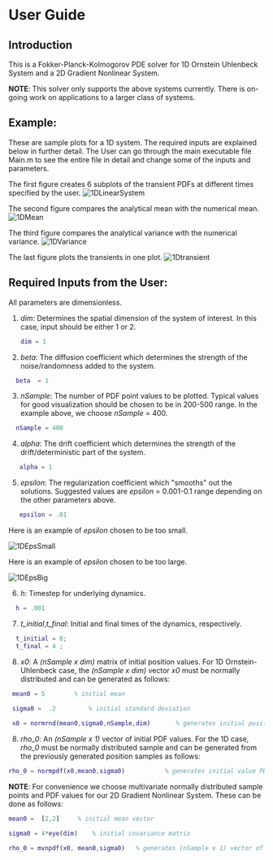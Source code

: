 
# User Guide

## Introduction 

This is a Fokker-Planck-Kolmogorov PDE solver for 1D Ornstein Uhlenbeck System and 
a 2D Gradient Nonlinear System.

**NOTE**: This solver only supports the above systems currently. There is on-going work on applications to a larger class of systems.


## Example:

These are sample plots for a 1D system. The required inputs are explained below in further detail.
The User can go through the main executable file Main.m to see the entire file in detail and change some of the inputs and parameters.

 
The first figure creates 6 subplots of the transient PDFs at different times specified by the user. 
![1DLinearSystem](Figs/Ex1DLinear.jpg)

The second figure compares the analytical mean with the numerical mean.
![1DMean](Figs/ExMean1D.jpg)

The third figure compares the analytical variance with the numerical variance.
![1DVariance](Figs/ExVariance1D.jpg)

The last figure plots the transients in one plot. 
![1Dtransient](Figs/TransientPlot.jpg)

## Required Inputs from the User:

All parameters are dimensionless. 

1. *dim*: Determines the spatial dimension of the system of interest. In this case, input should be  either 1 or 2.  

    ```matlab
    dim = 1
    ```
 2. *beta*: The diffusion coefficient which determines the strength of the noise/randomness added to the system.
  
  ```matlab
    beta  = 1
  ```
 
 3. *nSample*: The number of PDF point values to be plotted. Typical values for good visualization should be chosen to be in 200-500 range. In the example above, we choose *nSample* = 400.
 
  ```matlab 
    nSample = 400 
  ```
 4. *alpha*: The drift coefficient which determines the strength of the drift/deterministic part of the system.
 
 ```matlab 
    alpha = 1
  ```
 5. *epsilon*: The regularization coefficient which "smooths" out the solutions. Suggested values are 
 *epsilon* = 0.001-0.1 range depending on the other parameters above.
 
 ```matlab 
    epsilon = .01
 ```
Here is an example of *epsilon* chosen to be too small. 
 
![1DEpsSmall](Figs/ExEps0005.jpg)
 
 Here is an example of *epsilon* chosen to be too large. 
 
 ![1DEpsBig](Figs/ExEps01.jpg)
 
 6. *h*: Timestep for underlying dynamics. 

  ```matlab 
    h = .001
 ```
 
 7.  *t_initial*,*t_final*: Initial and final times of the dynamics, respectively.
   ```matlab 
     t_initial = 0;                                      
     t_final = 4 ;
   ```
  8. *x0*: A *(nSample x dim)* matrix of initial position values. For 1D Ornstein-Uhlenbeck case, the *(nSample x dim)* vector *x0* must be normally distributed and can be generated as follows: 
  
  ```matlab
   mean0 = 5 		% initial mean
   
   sigma0 =  .2     	% initial standard deviation
 
   x0 = normrnd(mean0,sigma0,nSample,dim) 		% generates initial positions 
 ```
  
 8. *rho_0*: An *(nSample x 1)* vector of initial PDF values. For the 1D case, *rho_0* must be normally distributed sample and can be generated from the previously generated position samples as follows: 
 
   ```matlab 
 rho_0 = normpdf(x0,mean0,sigma0) 			% generates initial value PDF
   ```
**NOTE**: For convenience we choose multivariate normally distributed  sample points and PDF values for our 2D Gradient Nonlinear System. These can be done as  follows: 

   ```matlab 
 mean0 =  [2,2]	   	% initial mean vector
 
 sigma0 = 4*eye(dim) 	% initial covariance matrix 
 
 rho_0 = mvnpdf(x0, mean0,sigma0) 	% generates (nSample x 1) vector of PDF values 
   ```

